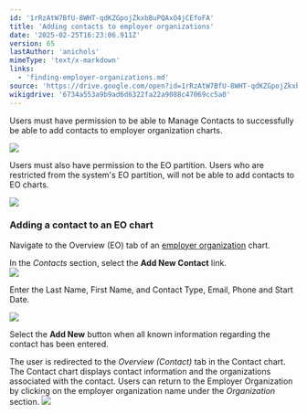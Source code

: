```yaml
---
id: '1rRzAtW7BfU-8WHT-qdKZGpojZkxbBuPQAxO4jCEfoFA'
title: 'Adding contacts to employer organizations'
date: '2025-02-25T16:23:06.911Z'
version: 65
lastAuthor: 'anichols'
mimeType: 'text/x-markdown'
links:
  - 'finding-employer-organizations.md'
source: 'https://drive.google.com/open?id=1rRzAtW7BfU-8WHT-qdKZGpojZkxbBuPQAxO4jCEfoFA'
wikigdrive: '6734a553a9b9ad6d6322fa22a9088c47069cc5a0'
---
```

Users must have permission to be able to Manage Contacts to successfully be able to add contacts to employer organization charts.

![](../adding-contacts-to-employer-organizations.assets/feff827d19909973400a5eeb651d058a.png)

Users must also have permission to the EO partition. Users who are restricted from the system's EO partition, will not be able to add contacts to EO charts.

![](../adding-contacts-to-employer-organizations.assets/7facad7e31ce0c374fa541caa1241c33.png)

### Adding a contact to an EO chart

Navigate to the Overview (EO) tab of an [employer organization](finding-employer-organizations.md) chart.

In the *Contacts* section, select the **Add New Contact** link.  
![](../adding-contacts-to-employer-organizations.assets/a6735fd85a5d1c1c422dc5f9567ccfd3.png)

Enter the Last Name, First Name, and Contact Type, Email, Phone and Start Date.

![](../adding-contacts-to-employer-organizations.assets/b52bc2c58fe894c37a87ef56a9d46a08.png)

Select the **Add New** button when all known information regarding the contact has been entered.

The user is redirected to the *Overview (Contact)* tab in the Contact chart. The Contact chart displays contact information and the organizations associated with the contact. Users can return to the Employer Organization by clicking on the employer organization name under the *Organization* section.
![](../adding-contacts-to-employer-organizations.assets/5d970400bc6425a965362f3598e7b672.png)
